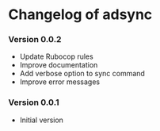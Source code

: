 # Changelog of adsync

### Version 0.0.2
* Update Rubocop rules
* Improve documentation
* Add verbose option to sync command
* Improve error messages

### Version 0.0.1
* Initial version
